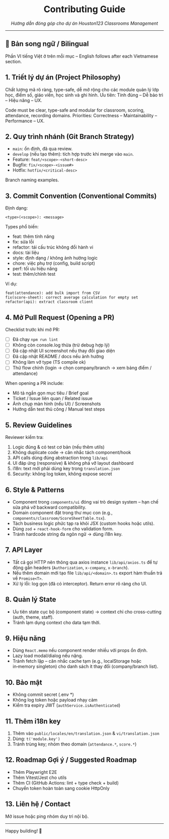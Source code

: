 <div align="center">
  <h1>Contributing Guide</h1>
  <p><em>Hướng dẫn đóng góp cho dự án Houston123 Classrooms Management</em></p>
</div>

---

## 🔄 Bản song ngữ / Bilingual
Phần VI tiếng Việt ở trên mỗi mục – English follows after each Vietnamese section.

## 1. Triết lý dự án (Project Philosophy)
Chất lượng mã rõ ràng, type-safe, dễ mở rộng cho các module quản lý lớp học, điểm số, giáo viên, học sinh và ghi hình. Ưu tiên: Tính đúng – Dễ bảo trì – Hiệu năng – UX.

Code must be clear, type-safe and modular for classroom, scoring, attendance, recording domains. Priorities: Correctness – Maintainability – Performance – UX.

## 2. Quy trình nhánh (Git Branch Strategy)
- `main`: ổn định, đã qua review.
- `develop` (nếu tạo thêm): tích hợp trước khi merge vào `main`.
- Feature: `feat/<scope>-<short-desc>`
- Bugfix: `fix/<scope>-<issue#>`
- Hotfix: `hotfix/<critical-desc>`

Branch naming examples.

## 3. Commit Convention (Conventional Commits)
Định dạng:
```
<type>(<scope>): <message>
```
Types phổ biến:
- feat: thêm tính năng
- fix: sửa lỗi
- refactor: tái cấu trúc không đổi hành vi
- docs: tài liệu
- style: định dạng / không ảnh hưởng logic
- chore: việc phụ trợ (config, build script)
- perf: tối ưu hiệu năng
- test: thêm/chỉnh test

Ví dụ:
```
feat(attendance): add bulk import from CSV
fix(score-sheet): correct average calculation for empty set
refactor(api): extract classroom client
```

## 4. Mở Pull Request (Opening a PR)
Checklist trước khi mở PR:
- [ ] Đã chạy `npm run lint`
- [ ] Không còn console.log thừa (trừ debug hợp lý)
- [ ] Đã cập nhật UI screenshot nếu thay đổi giao diện
- [ ] Đã cập nhật README / docs nếu ảnh hưởng
- [ ] Không làm vỡ type (TS compile ok)
- [ ] Thử flow chính (login → chọn company/branch → xem bảng điểm / attendance)

When opening a PR include:
- Mô tả ngắn gọn mục tiêu / Brief goal
- Ticket / Issue liên quan / Related issue
- Ảnh chụp màn hình (nếu UI) / Screenshots
- Hướng dẫn test thủ công / Manual test steps

## 5. Review Guidelines
Reviewer kiểm tra:
1. Logic đúng & có test cơ bản (nếu thêm utils)
2. Không duplicate code → cân nhắc tách component/hook
3. API calls dùng đúng abstraction trong `lib/api`
4. UI đáp ứng (responsive) & không phá vỡ layout dashboard
5. i18n: text mới phải dùng key trong `translation.json`
6. Security: không log token, không expose secret

## 6. Style & Patterns
- Component trong `components/ui` đóng vai trò design system – hạn chế sửa phá vỡ backward compatibility.
- Domain component đặt trong thư mục con (e.g., `components/classroom/ScoreSheetTable.tsx`).
- Tách business logic phức tạp ra khỏi JSX (custom hooks hoặc utils).
- Dùng `zod` + `react-hook-form` cho validation form.
- Tránh hardcode string đa ngôn ngữ → dùng i18n key.

## 7. API Layer
- Tất cả gọi HTTP nên thông qua axios instance `lib/api/axios.ts` để tự động gắn headers (`Authorization`, `x-company`, `x-branch`).
- Nếu thêm domain mới tạo file `lib/api/<domain>.ts` export hàm thuần trả về `Promise<T>`.
- Xử lý lỗi: log gọn (đã có interceptor). Return error rõ ràng cho UI.

## 8. Quản lý State
- Ưu tiên state cục bộ (component state) → context chỉ cho cross-cutting (auth, theme, staff).
- Tránh lạm dụng context cho data tạm thời.

## 9. Hiệu năng
- Dùng `React.memo` nếu component render nhiều với props ổn định.
- Lazy load modal/dialog nếu nặng.
- Tránh fetch lặp – cân nhắc cache tạm (e.g., localStorage hoặc in‑memory singleton) cho danh sách ít thay đổi (company/branch list).

## 10. Bảo mật
- Không commit secret (.env *)
- Không log token hoặc payload nhạy cảm
- Kiểm tra expiry JWT (`authService.isAuthenticated`)

## 11. Thêm i18n key
1. Thêm vào `public/locales/en/translation.json` & `vi/translation.json`
2. Dùng: `t('module.key')`
3. Tránh trùng key; nhóm theo domain (`attendance.*`, `score.*`)

## 12. Roadmap Gợi ý / Suggested Roadmap
- Thêm Playwright E2E
- Thêm Vitest/Jest cho utils
- Thêm CI (GitHub Actions: lint + type check + build)
- Chuyển token hoàn toàn sang cookie HttpOnly

## 13. Liên hệ / Contact
Mở issue hoặc ping nhóm duy trì nội bộ.

---
Happy building! 🚀
